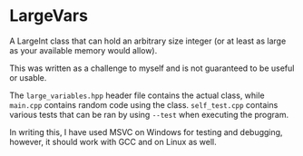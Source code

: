 # LargeVars
A LargeInt class that can hold an arbitrary size integer (or at least as large as your available memory would allow).

This was written as a challenge to myself and is not guaranteed to be useful or usable.

The `large_variables.hpp` header file contains the actual class, while `main.cpp` contains random code using the class. `self_test.cpp` contains various tests that can be ran by using `--test` when executing the program.

In writing this, I have used MSVC on Windows for testing and debugging, however, it should work with GCC and on Linux as well.
